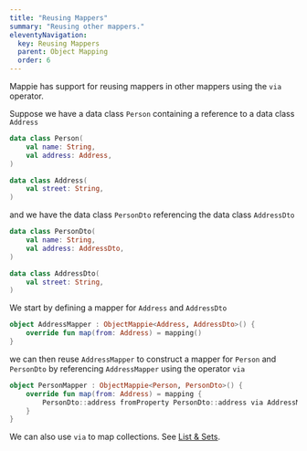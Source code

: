 ```yaml
---
title: "Reusing Mappers"
summary: "Reusing other mappers."
eleventyNavigation:
  key: Reusing Mappers
  parent: Object Mapping
  order: 6
---
```


Mappie has support for reusing mappers in other mappers using the `via` operator.

Suppose we have a data class `Person` containing a reference to a data class `Address`
```kotlin
data class Person(
    val name: String, 
    val address: Address,
)

data class Address(
    val street: String,
)
```
and we have the data class `PersonDto` referencing the data class `AddressDto`
```kotlin
data class PersonDto(
    val name: String, 
    val address: AddressDto,
)

data class AddressDto(
    val street: String,
)
```

We start by defining a mapper for `Address` and `AddressDto`
```kotlin
object AddressMapper : ObjectMappie<Address, AddressDto>() {
    override fun map(from: Address) = mapping()
}
```
we can then reuse `AddressMapper` to construct a mapper for `Person` and `PersonDto` by referencing `AddressMapper` using
the operator `via`
```kotlin
object PersonMapper : ObjectMappie<Person, PersonDto>() {
    override fun map(from: Address) = mapping {
        PersonDto::address fromProperty PersonDto::address via AddressMapper
    }
}
```

We can also use `via` to map collections. See [List & Sets](/object-mapping/lists-and-sets/).